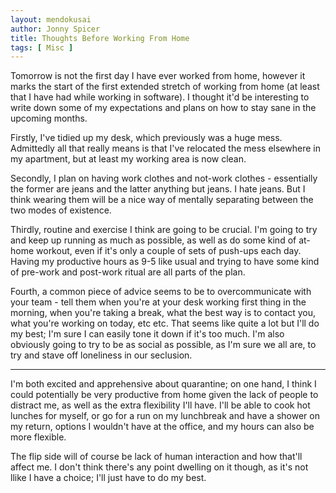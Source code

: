 ```yaml
---
layout: mendokusai
author: Jonny Spicer
title: Thoughts Before Working From Home
tags: [ Misc ]
---
```

Tomorrow is not the first day I have ever worked from home, however it marks the start of the first extended stretch
of working from home (at least that I have had while working in software). I thought it'd be interesting to write
down some of my expectations and plans on how to stay sane in the upcoming months.

Firstly, I've tidied up my desk, which previously was a huge mess. Admittedly all that really means is that I've
relocated the mess elsewhere in my apartment, but at least my working area is now clean.

Secondly, I plan on having work clothes and not-work clothes - essentially the former are jeans and the latter anything
but jeans. I hate jeans. But I think wearing them will be a nice way of mentally separating between the two modes of
existence.

Thirdly, routine and exercise I think are going to be crucial. I'm going to try and keep up running as much as possible,
as well as do some kind of at-home workout, even if it's only a couple of sets of push-ups each day. Having my productive
hours as 9-5 like usual and trying to have some kind of pre-work and post-work ritual are all parts of the plan.

Fourth, a common piece of advice seems to be to overcommunicate with your team - tell them when you're at your desk working
first thing in the morning, when you're taking a break, what the best way is to contact you, what you're working on today,
etc etc. That seems like quite a lot but I'll do my best; I'm sure I can easily tone it down if it's too much. I'm also
obviously going to try to be as social as possible, as I'm sure we all are, to try and stave off loneliness in our
seclusion.

---

I'm both excited and apprehensive about quarantine; on one hand, I think I could potentially be very productive from
home given the lack of people to distract me, as well as the extra flexibility I'll have. I'll be able to cook hot
lunches for myself, or go for a run on my lunchbreak and have a shower on my return, options I wouldn't have at the
office, and my hours can also be more flexible.

The flip side will of course be lack of human interaction and how that'll affect me. I don't think there's any point
dwelling on it though, as it's not llike I have a choice; I'll just have to do my best.
